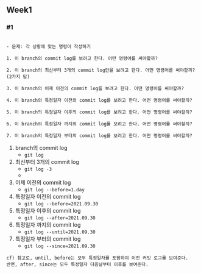 ## Week1

### #1
```

- 문제: 각 상황에 맞는 명령어 작성하기

1. 이 branch의 commit log를 보려고 한다. 어떤 명령어를 써야할까?

2. 이 branch의 최신부터 3개의 commit log만을 보려고 한다. 어떤 명령어를 써야할까? (2가지 답)

3. 이 branch의 어제 이전의 commit log를 보려고 한다. 어떤 명령어를 써야할까?

4. 이 branch의 특정일자 이전의 commit log를 보려고 한다. 어떤 명령어를 써야할까?

5. 이 branch의 특정일자 이후의 commit log를 보려고 한다. 어떤 명령어를 써야할까?

6. 이 branch의 특정일자 까지의 commit log를 보려고 한다. 어떤 명령어를 써야할까?

7. 이 branch의 특정일자 부터의 commit log를 보려고 한다. 어떤 명령어를 써야할까?

```

1. branch의 commit log
    * `git log`
2. 최신부터 3개의 commit log
    * `git log -3`
    * 
3. 어제 이전의 commit log
    * `git log --before=1.day`
4. 특정일자 이전의 commit log
    * `git log --before=2021.09.30`
5. 특정일자 이후의 commit log
    * `git log --after=2021.09.30`
6. 특정일자 까지의 commit log
    * `git log --until=2021.09.30` 
7. 특정일자 부터의 commit log
    * `git log --since=2021.09.30`


```text
cf) 참고로, until, before는 모두 특정일자를 포함하여 이전 커밋 로그를 보여준다.
반면, after, since는 모두 특정일자 다음날부터 이후를 보여준다.
```

